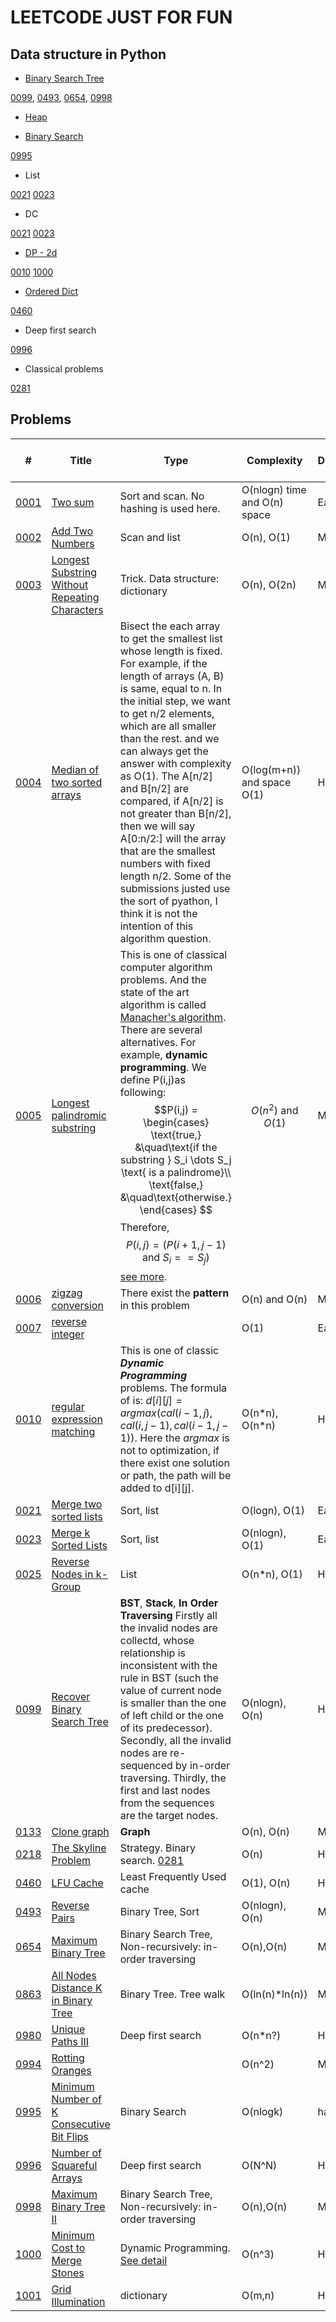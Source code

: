 # **LEETCODE JUST FOR FUN**
## Data structure in Python
- [Binary Search Tree](./py/BST/note.md)

[0099](https://leetcode.com/problems/recover-binary-search-tree/), [0493](https://leetcode.com/problems/reverse-pairs/),
[0654](https://leetcode.com/problems/maximum-binary-tree/),
[0998](https://leetcode.com/problems/maximum-binary-tree-ii/)

- [Heap](./py/Heap/note.md)

- [Binary Search](./py/BinarySearch/note.md)

[0995](https://leetcode.com/problems/minimum-number-of-k-consecutive-bit-flips/)

- List

[0021](https://leetcode.com/problems/merge-two-sorted-lists/)
[0023](https://leetcode.com/problems/merge-k-sorted-lists/)

- DC

[0021](https://leetcode.com/problems/merge-two-sorted-lists/)
[0023](https://leetcode.com/problems/merge-k-sorted-lists/)

- [DP - 2d](./py/DP/node.md)

[0010](https://leetcode.com/problems/regular-expression-matching/)
[1000](https://leetcode.com/problems/minimum-cost-to-merge-stones/)


- [Ordered Dict](./py/Others/OrderedDict.md)

[0460](https://leetcode.com/problems/lfu-cache/)


- Deep first search

[0996](https://leetcode.com/problems/number-of-squareful-arrays/solution/)

- Classical problems

[0281](./py/Others/SkylineProblems.md)



## Problems
|#| Title| Type | Complexity| Difficulty |Time Cost|  Performence (runtime and memory beats) |
|---|------|------|-----------|------------|---------|----------------|
|[0001](https://leetcode.com/problems/two-sum/) |[Two sum](./py/P0001.py) | Sort and scan. No hashing is used here.| O(nlogn) time and O(n) space | Easy| 1h |Runtime: faster than 32.26%. Usage:less than 66.05%.|
|[0002](https://leetcode.com/problems/add-two-numbers)|[Add Two Numbers](./py/P0002.py)|Scan and list|O(n), O(1)|Medium|0.5h|7.89%;100.00%|
|[0003](https://leetcode.com/problems/longest-substring-without-repeating-characters)|[Longest Substring Without Repeating Characters](./py/P0003.py)|Trick. Data structure: dictionary|O(n), O(2n)|Medium|1.5h|22.55%;5.10%|
|[0004](https://leetcode.com/problems/median-of-two-sorted-arrays)|[Median of two sorted arrays](./py/P0004.py)|Bisect the each array to get the smallest list whose length is fixed. For example, if the length of arrays (A, B) is same, equal to n. In the initial step, we want to get n/2 elements, which are all smaller than the rest. and we can always get the answer with complexity as O(1). The A[n/2] and B[n/2] are compared, if A[n/2] is not greater than B[n/2], then we will say A[0:n/2:] will the array that are the smallest numbers with fixed length n/2. Some of the submissions justed use the sort of pyathon, I think it is not the intention of this algorithm question.|O(log(m+n)) and space O(1)|Hard|2.5h|5.38%;100.00%|
|[0005](https://leetcode.com/problems/longest-palindromic-substring)|[Longest palindromic substring](./py/P0005.py)|This is one of classical computer algorithm problems. And the state of the art algorithm is called [Manacher's algorithm](https://en.wikipedia.org/wiki/Longest_palindromic_substring). There are several alternatives. For example, **dynamic programming**. We define P(i,j)as following:$$P(i,j) = \begin{cases} \text{true,} &\quad\text{if the substring } S_i \dots S_j \text{ is a palindrome}\\ \text{false,} &\quad\text{otherwise.} \end{cases} $$Therefore, $$P(i, j) = ( P(i+1, j-1) \text{ and } S_i == S_j )$$ [see more](https://leetcode.com/articles/longest-palindromic-substring/).| $$O(n^2) \text{ and } O(1)$$| Medium| 1.5h |50.13%;100.00%|
|[0006](https://leetcode.com/problems/zigzag-conversion/)|[zigzag conversion](./py/P0006.py)|There exist the **pattern** in this problem|O(n) and O(n)|Medium|0.5h|20.56%;100.00%|
|[0007](https://leetcode.com/problems/reverse-integer/submissions/)|[reverse integer](./py/P0007.py)||O(1)|Easy|20m|51.04%;100.00%|
|[0010](./py/P0010.py)| [regular expression matching](https://leetcode.com/problems/regular-expression-matching/) | This is one of classic ***Dynamic Programming*** problems. The formula of is: $d[i][j]=argmax(cal(i-1,j),cal(i,j-1), cal(i-1,j-1))$. Here the *argmax* is not to optimization, if there exist one solution or path, the path will be added to d[i][j]. | O(n\*n), O(n\*n) | Hard | 3+h |30.40%;100.00%|
|[0021](./py/P0021.py)|[Merge two sorted lists](https://leetcode.com/problems/merge-two-sorted-lists/)|Sort, list| O(logn), O(1)| Easy | 10m |96.01%;100.00%|
|[0023](./py/P0021.py)|[Merge k Sorted Lists](https://leetcode.com/problems/merge-two-sorted-lists/)|Sort, list| O(nlogn), O(1)|Easy | 10m| 36.57%;100.00%|
|[0025](./py/P0025.py)|[Reverse Nodes in k-Group](https://leetcode.com/problems/reverse-nodes-in-k-group/)|List|O(n\*n), O(1)| Hard| 3+h | 5.03%;100.00%|
|[0099](./py/P0099.py)|[Recover Binary Search Tree](https://leetcode.com/problems/recover-binary-search-tree/)|**BST**, **Stack**, **In Order Traversing** Firstly all the invalid nodes are collectd, whose relationship is inconsistent with the rule in BST (such the value of current node is smaller than the one of left child or the one of its predecessor). Secondly, all the invalid nodes are re-sequenced by in-order traversing. Thirdly, the first and last nodes from the sequences are the target nodes.|O(nlogn), O(n)| Hard | 3h |5.18%;100.00%|
|[0133](./py/P0133.py)|[Clone graph](https://leetcode.com/problems/clone-graph/)| **Graph** | O(n), O(n)| Medium|40m|72.21%;100.00%|
|[0218]((./py/P0218.py))|[The Skyline Problem](https://leetcode.com/problems/the-skyline-problem/)| Strategy. Binary search. [0281](./py/Others/SkylineProblems.md)| O(n) | Hard | 3d+ |93.40%;10.00%|
|[0460](./py/P0460.py)|[LFU Cache](https://leetcode.com/problems/lfu-cache/)| Least Frequently Used cache | O(1), O(n)| Hard | 2h |80.66%;100.00%|
|[0493](./py/P0099.py)|[Reverse Pairs](https://leetcode.com/problems/reverse-pairs/)| Binary Tree, Sort | O(nlogn), O(n) | Medium | 30m |17.22%;33.33%|
|[0654](./py/P0654.py)| [Maximum Binary Tree](https://leetcode.com/problems/maximum-binary-tree-ii/) | Binary Search Tree, Non-recursively: in-order traversing | O(n),O(n) | Median | 24m | 83.06%%;100.00%|
|[0863](./py/P0863.py)|[All Nodes Distance K in Binary Tree](https://leetcode.com/problems/all-nodes-distance-k-in-binary-tree/)| Binary Tree. Tree walk| O(ln(n)*ln(n))| Median | 30m |26.87%;100.00%|
|[0980](./py/P0980.py)| [Unique Paths III](https://leetcode.com/problems/unique-paths-iii/) | Deep first search | O(n*n?) | Hard | 1h |96.85%;7.69%|
|[0994](./py/P0994.py)|[Rotting Oranges](https://leetcode.com/problems/rotting-oranges/)||O(n^2)|Median|1h|11.05%;16.67%|
|[0995](./py/P0995.py)| [Minimum Number of K Consecutive Bit Flips](https://leetcode.com/problems/minimum-number-of-k-consecutive-bit-flips/)|Binary Search| O(nlogk) | hard |3h+|5.88%;50.00%|
|[0996](./py/P0996.py)| [Number of Squareful Arrays](https://leetcode.com/problems/number-of-squareful-arrays/) | Deep first search | O(N^N) | Hard | 70m | 65.18%;100.00% |
|[0998](./py/P0998.py)| [Maximum Binary Tree II](https://leetcode.com/problems/maximum-binary-tree-ii/) | Binary Search Tree, Non-recursively: in-order traversing | O(n),O(n) | Median | 24m | 21.36%;100.00%|
|[1000](./py/P1000.py)|[Minimum Cost to Merge Stones](https://leetcode.com/problems/minimum-cost-to-merge-stones/)|Dynamic Programming. [See detail]()|O(n^3)| Hard | 3h+|15.54%;100.00%|
|[1001](./py/P1001.py)| [Grid Illumination](https://leetcode.com/problems/grid-illumination/) | dictionary | O(m,n) | Hard | 1h | 59.52%;25.00%|
